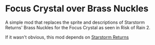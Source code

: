 # Focus Crystal over Brass Nuckles
A simple mod that replaces the sprite and descriptions of Starstorm Returns' Brass Nuckles for the Focus Crystal as seen in Risk of Rain 2.

If it wasn't obvious, this mod depends on [Starstorm Returns](https://thunderstore.io/c/risk-of-rain-returns/p/RobomandosLab/StarstormReturns/)
